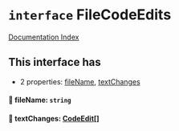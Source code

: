 # `interface` FileCodeEdits

[Documentation Index](../README.md)

## This interface has

- 2 properties:
[fileName](#-filename-string),
[textChanges](#-textchanges-codeedit)


#### 📄 fileName: `string`



#### 📄 textChanges: [CodeEdit](../interface.CodeEdit/README.md)\[]



